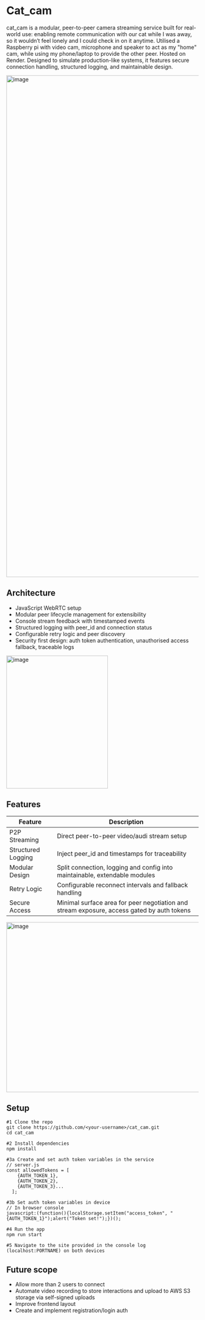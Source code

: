 # Cat_cam
cat_cam is a modular, peer-to-peer camera streaming service built for real-world use: enabling remote communication with our cat while I was away, so it wouldn’t feel lonely and I could check in on it anytime. Utilised a Raspberry pi with video cam, microphone and speaker to act as my "home" cam, while using my phone/laptop to provide the other peer. Hosted on Render. Designed to simulate production-like systems, it features secure connection handling, structured logging, and maintainable design.

<img width="1568" height="1310" alt="image" src="https://github.com/user-attachments/assets/b1f2376e-a587-415d-914a-84497b6c8b6f" />

## Architecture
- JavaScript WebRTC setup
- Modular peer lifecycle management for extensibility
- Console stream feedback with timestamped events
- Structured logging with peer_id and connection status
- Configurable retry logic and peer discovery
- Security first design: auth token authentication, unauthorised access fallback, traceable logs
<img width="266" height="347" alt="image" src="https://github.com/user-attachments/assets/0ff5dc63-3999-4993-b47b-d443115d6be2" />

## Features
| Feature            | Description                                                  |
|--------------------|--------------------------------------------------------------|
| P2P Streaming          | Direct peer-to-peer video/audi stream setup       |
| Structured Logging  | Inject peer_id and timestamps for traceability         |
| Modular Design | Split connection, logging and config into maintainable, extendable modules              |
| Retry Logic | Configurable reconnect intervals and fallback handling              |
| Secure Access | Minimal surface area for peer negotiation and stream exposure, access gated by auth tokens |

<img width="1150" height="444" alt="image" src="https://github.com/user-attachments/assets/04de8404-34aa-421f-9d84-93d262aa05c6" />

## Setup
```
#1 Clone the repo
git clone https://github.com/<your‑username>/cat_cam.git
cd cat_cam

#2 Install dependencies
npm install

#3a Create and set auth token variables in the service
// server.js
const allowedTokens = [
    {AUTH_TOKEN_1},
    {AUTH_TOKEN_2},
    {AUTH_TOKEN_3}...
  ];

#3b Set auth token variables in device
// In browser console
javascript:(function(){localStorage.setItem("access_token", "{AUTH_TOKEN_1}");alert("Token set!");})(); 

#4 Run the app
npm run start

#5 Navigate to the site provided in the console log (localhost:PORTNAME) on both devices 
```

## Future scope
- Allow more than 2 users to connect
- Automate video recording to store interactions and upload to AWS S3 storage via self-signed uploads
- Improve frontend layout
- Create and implement registration/login auth
